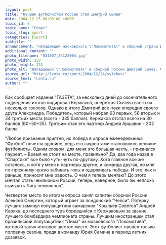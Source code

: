 ```yaml
---
layout: post
title: "Лучшим футболистом России стал Дмитрий Сычев"
date: 2004-12-25 00:00:00 +0000
topic_id: 6
topic_name: "Спорт"
topic_slug: sport
categories: [sport]
subtitle: ""
announcement: "Нападающий московского \"Локомотива\" и сборной страны Дмитрий Сычев признан спортивными журналистами лучшим футболистом страны. По итогам традиционного опроса еженедельника \"Футбол\" он занял первое место, опередив двух игроков питерского \"Зенита\" – Александра Кержакова и Андрея Аршавина. В опросе приняли участие 240 журналистов, назвавшие 47 футболистов."
additional_content: ""
photo_filename: "031507_25122004.jpg"
photo_width: 150
photo_height: 223
photo_alt: "Нападающий \"Локомотива\" и сборной России Дмитрий Сычев. Фото газеты \"СПОРТ-ЭКСПРЕСС"
source_url: "http://lenta.ru/sport/2004/12/24/sytchev/"
source_text: "Lenta.ru"
author: ""
---
```

Как сообщает издание "ГАЗЕТА", за несколько дней до окончательного подведения итогов лидировал Кержаков, опережая Сычева всего на несколько голосов. Однако в итоге Дмитрий все-таки опередил своего друга Александра. Победитель, который набрал 63 первых, 56 вторых и 34 третьих места (всего - 335 баллов). Кержаков отстал всего на 30 баллов (60+50+25). Третьим стал его партнер Андрей Аршавин - 202 балла.

"Любое признание приятно, но победа в опросе еженедельника "Футбол" почетна вдвойне, ведь его лауреатами становились великие футболисты. Одним словом, для меня это большая честь, - признался лауреат. – Время не стоит на месте, правильно? Да, два года назад в "Спартаке" все было чуть-чуть по-другому. Хотя главное все же осталось, и хотя у меня и партнеры другие, и команда другая, но мне по-прежнему нужно забивать голы и одерживать победы. И это, как и раньше, приносит мне радость. О чем я теперь мечтаю? До этого мечтал стать чемпионом России, теперь, наверное, было бы неплохо выиграть Лигу чемпионов".

Четвертое место по итогам опроса занял капитан сборной России Алексей Смертин, который играет за лондонский "Челси". Пятерку лучших замкнул полузащитник самарских "Крыльев Советов" Андрей Каряка, до последнего тура боровшийся с Кержаковым за звание лучшего бомбардира чемпионата страны. Лучшим иностранцем стал бразильский полузащитник "Лима" из московского "Локомотива", который занял итоговое шестое место. Этот футболист провел только половину сезона, придя в команду Юрия Семина в период летних дозаявок.
